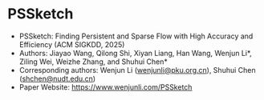 # PSSketch
* PSSketch: Finding Persistent and Sparse Flow with High Accuracy and Efficiency (ACM SIGKDD, 2025)
* Authors: Jiayao Wang, Qilong Shi, Xiyan Liang, Han Wang, Wenjun Li*, Ziling Wei, Weizhe Zhang, and Shuhui Chen*
* Corresponding authors: Wenjun Li (wenjunli@pku.org.cn), Shuhui Chen (shchen@nudt.edu.cn)
* Paper Website: https://www.wenjunli.com/PSSketch
